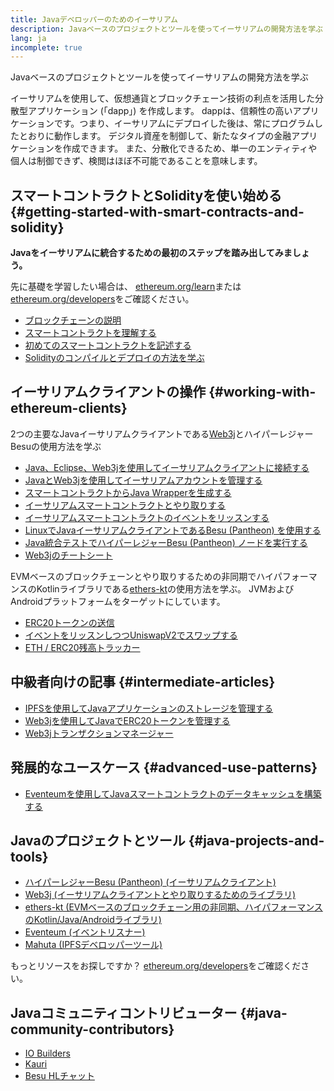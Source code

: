```yaml
---
title: Javaデベロッパーのためのイーサリアム
description: Javaベースのプロジェクトとツールを使ってイーサリアムの開発方法を学ぶ
lang: ja
incomplete: true
---
```


<FeaturedText>Javaベースのプロジェクトとツールを使ってイーサリアムの開発方法を学ぶ</FeaturedText>

イーサリアムを使用して、仮想通貨とブロックチェーン技術の利点を活用した分散型アプリケーション (「dapp」) を作成します。 dappは、信頼性の高いアプリケーションです。つまり、イーサリアムにデプロイした後は、常にプログラムしたとおりに動作します。 デジタル資産を制御して、新たなタイプの金融アプリケーションを作成できます。 また、分散化できるため、単一のエンティティや個人は制御できず、検閲はほぼ不可能であることを意味します。

## スマートコントラクトとSolidityを使い始める {#getting-started-with-smart-contracts-and-solidity}

**Javaをイーサリアムに統合するための最初のステップを踏み出してみましょう。**

先に基礎を学習したい場合は、 [ethereum.org/learn](/learn/)または[ethereum.org/developers](/developers/)をご確認ください。

- [ブロックチェーンの説明](https://kauri.io/article/d55684513211466da7f8cc03987607d5/blockchain-explained)
- [スマートコントラクトを理解する](https://kauri.io/article/e4f66c6079e74a4a9b532148d3158188/ethereum-101-part-5-the-smart-contract)
- [初めてのスマートコントラクトを記述する](https://kauri.io/article/124b7db1d0cf4f47b414f8b13c9d66e2/remix-ide-your-first-smart-contract)
- [Solidityのコンパイルとデプロイの方法を学ぶ](https://kauri.io/article/973c5f54c4434bb1b0160cff8c695369/understanding-smart-contract-compilation-and-deployment)

## イーサリアムクライアントの操作 {#working-with-ethereum-clients}

2つの主要なJavaイーサリアムクライアントである[Web3j](https://github.com/web3j/web3j)とハイパーレジャーBesuの使用方法を学ぶ

- [Java、Eclipse、Web3jを使用してイーサリアムクライアントに接続する](https://kauri.io/article/b9eb647c47a546bc95693acc0be72546/connecting-to-an-ethereum-client-with-java-eclipse-and-web3j)
- [JavaとWeb3jを使用してイーサリアムアカウントを管理する](https://kauri.io/article/925d923e12c543da9a0a3e617be963b4/manage-an-ethereum-account-with-java-and-web3j)
- [スマートコントラクトからJava Wrapperを生成する](https://kauri.io/article/84475132317d4d6a84a2c42eb9348e4b/generate-a-java-wrapper-from-your-smart-contract)
- [イーサリアムスマートコントラクトとやり取りする](https://kauri.io/article/14dc434d11ef4ee18bf7d57f079e246e/interacting-with-an-ethereum-smart-contract-in-java)
- [イーサリアムスマートコントラクトのイベントをリッスンする](https://kauri.io/article/760f495423db42f988d17b8c145b0874/listening-for-ethereum-smart-contract-events-in-java)
- [LinuxでJavaイーサリアムクライアントであるBesu (Pantheon) を使用する](https://kauri.io/article/276dd27f1458443295eea58403fd6965/using-pantheon-the-java-ethereum-client-with-linux)
- [Java統合テストでハイパーレジャーBesu (Pantheon) ノードを実行する](https://kauri.io/article/7dc3ecc391e54f7b8cbf4e5fa0caf780/running-a-pantheon-node-in-java-integration-tests)
- [Web3jのチートシート](https://kauri.io/web3j-cheat-sheet-(java-ethereum)/5dfa1ea941ac3d0001ce1d90/c)

EVMベースのブロックチェーンとやり取りするための非同期でハイパフォーマンスのKotlinライブラリである[ethers-kt](https://github.com/Kr1ptal/ethers-kt)の使用方法を学ぶ。 JVMおよびAndroidプラットフォームをターゲットにしています。
- [ERC20トークンの送信](https://github.com/Kr1ptal/ethers-kt/blob/master/examples/src/main/kotlin/io/ethers/examples/abi/TransferERC20.kt)
- [イベントをリッスンしつつUniswapV2でスワップする](https://github.com/Kr1ptal/ethers-kt/blob/master/examples/src/main/kotlin/io/ethers/examples/tokenswapwitheventlistening/TokenSwapWithEventListening.kt)
- [ETH / ERC20残高トラッカー](https://github.com/Kr1ptal/ethers-kt/blob/master/examples/src/main/kotlin/io/ethers/examples/balancetracker/BalanceTracker.kt)

## 中級者向けの記事 {#intermediate-articles}

- [IPFSを使用してJavaアプリケーションのストレージを管理する](https://kauri.io/article/3e8494f4f56f48c4bb77f1f925c6d926/managing-storage-in-a-java-application-with-ipfs)
- [Web3jを使用してJavaでERC20トークンを管理する](https://kauri.io/article/d13e911bbf624108b1d5718175a5e0a0/manage-erc20-tokens-in-java-with-web3j)
- [Web3jトランザクションマネージャー](https://kauri.io/article/4cb780bb4d0846438d11885a25b6d7e7/web3j-transaction-managers)

## 発展的なユースケース {#advanced-use-patterns}

- [Eventeumを使用してJavaスマートコントラクトのデータキャッシュを構築する](https://kauri.io/article/fe81ee9612eb4e5a9ab72790ef24283d/using-eventeum-to-build-a-java-smart-contract-data-cache)

## Javaのプロジェクトとツール {#java-projects-and-tools}

- [ハイパーレジャーBesu (Pantheon) (イーサリアムクライアント)](https://docs.pantheon.pegasys.tech/en/stable/)
- [Web3j (イーサリアムクライアントとやり取りするためのライブラリ)](https://github.com/web3j/web3j)
- [ethers-kt (EVMベースのブロックチェーン用の非同期、ハイパフォーマンスのKotlin/Java/Androidライブラリ)](https://github.com/Kr1ptal/ethers-kt)
- [Eventeum (イベントリスナー)](https://github.com/ConsenSys/eventeum)
- [Mahuta (IPFSデベロッパーツール)](https://github.com/ConsenSys/mahuta)

もっとリソースをお探しですか？ [ethereum.org/developers](/developers/)をご確認ください。

## Javaコミュニティコントリビューター {#java-community-contributors}

- [IO Builders](https://io.builders)
- [Kauri](https://kauri.io)
- [Besu HLチャット](https://chat.hyperledger.org/channel/besu)
